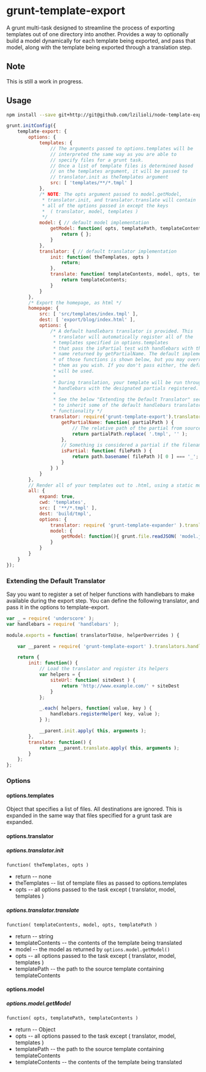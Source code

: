 grunt-template-export
=====================

A grunt multi-task designed to streamline the process of exporting templates out of one directory into another. Provides a way to optionally build a model dynamically for each template being exported, and pass that model, along with the template being exported through a translation step.

## Note

This is still a work in progress.

## Usage

```bash
npm install --save git+http://git@github.com/lzilioli/node-template-exporter.git
```

```JavaScript
grunt.initConfig({
	template-export: {
		options: {
			templates: {
				// The arguments passed to options.templates will be
				// interpreted the same way as you are able to
				// specify files for a grunt task.
				// Once a list of template files is determined based
				// on the templates argument, it will be passed to
				// translator.init as theTemplates argument
				src: [ 'templates/**/*.tmpl' ]
			},
			/* NOTE: The opts argument passed to model.getModel,
			 * translator.init, and translator.translate will contain
			 * all of the options passed in except the keys
			 * 	( translator, model, templates )
			 */
			model: { // default model implementation
				getModel: function( opts, templatePath, templateContents ) {
					return { };
				}
			},
			translator: { // default translator implementation
				init: function( theTemplates, opts )
					return;
				},
				translate: function( templateContents, model, opts, templatePath ) {
					return templateContents;
				}
			}
		},
		/* Export the homepage, as html */
		homepage: {
			src: [ 'src/templates/index.tmpl' ],
			dest: [ 'export/blog/index.html' ],
			options: {
				/* A default handlebars translator is provided. This
				 * translator will automatically register all of the
				 * templates specified in options.templates
				 * that pass the isPartial test with handlebars with the
				 * name returned by getPartialName. The default implementation
				 * of those functions is shown below, but you may override
				 * them as you wish. If you don't pass either, the defaults
				 * will be used.
				 *
				 * During translation, your template will be run through
				 * handlebars with the designated partials registered.
				 *
				 * See the below "Extending the Default Translator" section
				 * to inherit some of the default handlebars translator's
				 * functionality */
				translator: require('grunt-template-export').translators.handlebars({
					getPartialName: function( partialPath ) {
						// The relative path of the partial from sourceDir, without the .tmpl extension
						return partialPath.replace( '.tmpl', '' );
					},
					// Something is considered a partial if the filename begins with `_`
					isPartial: function( filePath ) {
						return path.basename( filePath )[ 0 ] === '_';
					}
				} )
			}
		},
		// Render all of your templates out to .html, using a static model
		all: {
			expand: true,
			cwd: 'templates',
			src: [ '**/*.tmpl' ],
			dest: 'build/tmpl',
			options: {
				translator: require( 'grunt-template-expander' ).translators.handlebars(),
				model: {
					getModel: function(){ grunt.file.readJSON( 'model.json' ) }
				}
			}
		}
	}
});
```

### Extending the Default Translator

Say you want to register a set of helper functions with handlebars to make available during the export step. You can define the following translator, and pass it in the options to template-export.

```javascript
var _ = require( 'underscore' );
var handlebars = require( 'handlebars' );

module.exports = function( translatorToUse, helperOverrides ) {

	var __parent = require( 'grunt-template-export' ).translators.handlebars.apply( this, [ helperOverrides || {} ] );

	return {
		init: function() {
			// Load the translator and register its helpers
			var helpers = {
				siteUrl: function( siteDest ) {
					return 'http://www.example.com/' + siteDest
				}
			};

			_.each( helpers, function( value, key ) {
				handlebars.registerHelper( key, value );
			} );

			__parent.init.apply( this, arguments );
		},
		translate: function() {
			return __parent.translate.apply( this, arguments );
		}
	};
};
```

### Options

#### options.templates

Object that specifies a list of files. All destinations are ignored. This is expanded in the same way that files specified for a grunt task are expanded.

#### options.translator

##### options.translator.init

	function( theTemplates, opts )

- return
-- none
- theTemplates
-- list of template files as passed to options.templates
- opts
-- all options passed to the task except ( translator, model, templates )

##### options.translator.translate

	function( templateContents, model, opts, templatePath )

- return
-- string
- templateContents
-- the contents of the template being translated
- model
-- the model as returned by `options.model.getModel()`
- opts
-- all options passed to the task except ( translator, model, templates )
- templatePath
-- the path to the source template containing templateContents

#### options.model

##### options.model.getModel

	function( opts, templatePath, templateContents )

- return
-- Object
- opts
-- all options passed to the task except ( translator, model, templates )
- templatePath
-- the path to the source template containing templateContents
- templateContents
-- the contents of the template being translated
